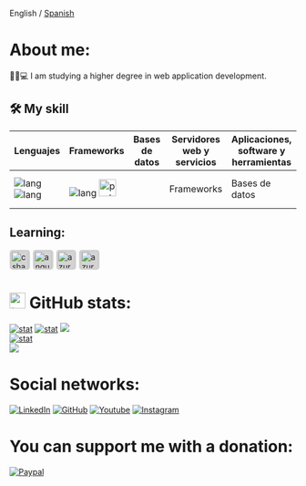 English / [Spanish](https://github.com/ericsaza/ericsaza/blob/main/README_es.md)
# About me:
🧑‍🎓💻 I am studying a higher degree in web application development.

## 🛠️ My skill
| Lenguajes | Frameworks | Bases de datos | Servidores web y servicios | Aplicaciones, software y herramientas | SOs | IDEs |
|-----------|------------------------|-----------|-------------|----------|------|----|
| ![lang](https://skillicons.dev/icons?i=java,python,php,html&theme=light)![lang](https://skillicons.dev/icons?i=javascript,css,scss,&theme=light) | ![lang](https://skillicons.dev/icons?i=react,selenium,gherkin,bootstrap&theme=light) <img src="https://cdn.jsdelivr.net/gh/devicons/devicon/icons/protractor/protractor-plain.svg" width="30" height="30" alt="protractor"/> |  | Frameworks | Bases de datos | Servidores web y servicios | Aplicaciones, software y herramientas | SOs | IDEs |

## Learning:
<img src="https://cdn.jsdelivr.net/gh/devicons/devicon/icons/csharp/csharp-plain.svg" width="31" height="31" style="background-color: lightgrey; border-radius: 5px; margin-right: 5px; padding: 2.4px" alt="csharp"/><img src="https://cdn.jsdelivr.net/gh/devicons/devicon/icons/angularjs/angularjs-plain.svg" width="31" height="31" style="background-color: lightgrey; border-radius: 5px; margin-right: 5px; padding: 2.4px" alt="angular"/><img src="https://cdn.jsdelivr.net/gh/devicons/devicon/icons/azure/azure-original.svg" width="31" height="31" style="background-color: lightgrey; border-radius: 5px; margin-right: 5px; padding: 2.4px" alt="azure"/><img src="https://cdn.jsdelivr.net/gh/devicons/devicon/icons/jquery/jquery-original.svg" width="31" height="31" style="background-color: lightgrey; border-radius: 5px; margin-right: 5px; padding: 2.4px" alt="azure"/>
          

# <img src="https://www.consumertribes.com/content/images/size/w100/2022/12/Consumer-Stats-Image-1.png" width="28px" alt="📊"> GitHub stats:
[![stat](https://github-profile-summary-cards.vercel.app/api/cards/profile-details?username=ericsaza&theme=transparent)](https://github.com/ericsaza)
[![stat](https://github-profile-summary-cards.vercel.app/api/cards/stats?username=ericsaza&theme=transparent)](https://github.com/ericsaza)
[![](http://github-profile-summary-cards.vercel.app/api/cards/productive-time?username=ericsaza&theme=transparent&utcOffset=8)](https://github.com/ericsaza)
<br>
[![stat](https://github-readme-stats.vercel.app/api/top-langs/?username=ericsaza&layout=compact&theme=transparent&hide_border=true)](https://github.com/ericsaza)
<br>
[![](https://visitcount.itsvg.in/api?id=ericsaza&label=Profile%20Views&color=12&icon=5&pretty=true)](https://github.com/ericsaza)

# Social networks:
<a href="https://www.linkedin.com/in/eric-salado-zafra/" target="_blank"><img src="https://img.shields.io/badge/LinkedIn-%230077B5.svg?&style=flat-square&logo=linkedin&logoColor=white" alt="LinkedIn"></a>
<a href="https://github.com/ericsaza"><img src="https://img.shields.io/badge/GitHub-%23E4405F.svg?&style=flat-square&logo=github&logoColor=white&color=black" alt="GitHub"></a>
<a href="https://www.youtube.com/channel/UC6MRdWqXmTEGxncDn9yVhLg/"><img src="https://img.shields.io/badge/Youtube-%23E4405F.svg?&style=flat-square&logo=youtube&logoColor=white&color=red" alt="Youtube"></a>
<a href="https://instagram.com/eric_sa_za/"><img src="https://img.shields.io/badge/Instagram-%23E4405F.svg?&style=flat-square&logo=instagram&logoColor=white" alt="Instagram"></a>

# You can support me with a donation:
[![Paypal](https://img.shields.io/badge/PAYPAL-F80000?style=for-the-badge&logo=paypal&logoColor=white&color=blue)](https://paypal.me/ericsaza)
